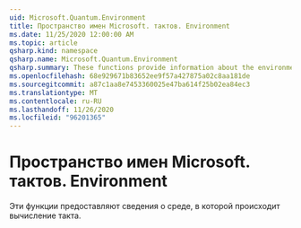 ```yaml
---
uid: Microsoft.Quantum.Environment
title: Пространство имен Microsoft. тактов. Environment
ms.date: 11/25/2020 12:00:00 AM
ms.topic: article
qsharp.kind: namespace
qsharp.name: Microsoft.Quantum.Environment
qsharp.summary: These functions provide information about the environment in which the quantum computation is occuring.
ms.openlocfilehash: 68e929671b83652ee9f57a427875a02c8aa181de
ms.sourcegitcommit: a87c1aa8e7453360025e47ba614f25b02ea84ec3
ms.translationtype: MT
ms.contentlocale: ru-RU
ms.lasthandoff: 11/26/2020
ms.locfileid: "96201365"
---
```

# <a name="microsoftquantumenvironment-namespace"></a>Пространство имен Microsoft. тактов. Environment

Эти функции предоставляют сведения о среде, в которой происходит вычисление такта.

